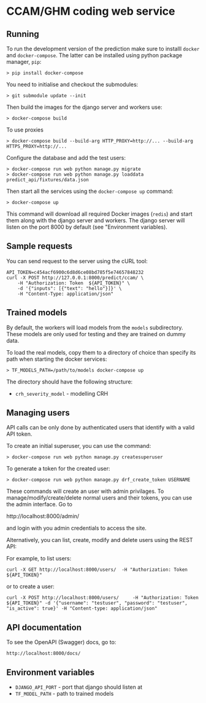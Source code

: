 # CCAM/GHM coding web service

## Running

To run the development version of the prediction make sure to installl `docker` and `docker-compose`. The latter can be installed using python package manager, `pip`:

```
> pip install docker-compose
```

You need to initialise and checkout the submodules:

```
> git submodule update --init
```

Then build the images for the django server and workers use:

```
> docker-compose build
```

To use proxies

```
> docker-compose build --build-arg HTTP_PROXY=http://... --build-arg HTTPS_PROXY=http://...
```

Configure the database and add the test users:

```
> docker-compose run web python manage.py migrate
> docker-compose run web python manage.py loaddata predict_api/fixtures/data.json
```

Then start all the services using the `docker-compose up` command:

```
> docker-compose up
```

This command will download all required Docker images (`redis`) and start them along with the django server and workers. The django server will listen on the port 8000 by default (see "Environment variables).


## Sample requests

You can send request to the server using the cURL tool:

```
API_TOKEN=c454acf6900c6d8d6ce08bd785f5e74657848232
curl -X POST http://127.0.0.1:8000/predict/ccam/ \
    -H "Authorization: Token  ${API_TOKEN}" \
    -d '{"inputs": [{"text": "hello"}]}' \
    -H "Content-Type: application/json"
```

## Trained models

By default, the workers will load models from the `models` subdirectory. These models
are only used for testing and they are trained on dummy data.

To load the real models, copy them to a directory of choice than specify its path when 
starting the docker services:

`> TF_MODELS_PATH=/path/to/models docker-compose up`

The directory should have the following structure:

* `crh_severity_model` - modelling CRH

## Managing users

API calls can be only done by authenticated users that identify with a valid API token.

To create an initial superuser, you can use the command:

```
> docker-compose run web python manage.py createsuperuser
```

To generate a token for the created user:

```
> docker-compose run web python manage.py drf_create_token USERNAME
```

These commands will create an user with admin privilages. To manage/modify/create/delete
normal users and their tokens, you can use the admin interface. Go to

http://localhost:8000/admin/

and login with you admin credentials to access the site.

Alternatively, you can list, create, modify and delete users using the REST API:

For example, to list users:

```
curl -X GET http://localhost:8000/users/  -H "Authorization: Token  ${API_TOKEN}"
```

or to create a user:

```
curl -X POST http://localhost:8000/users/     -H "Authorization: Token  ${API_TOKEN}" -d '{"username": "testuser", "password": "testuser", "is_active": true}' -H "Content-type: application/json"
```

## API documentation

To see the OpenAPI (Swagger) docs, go to:

```
http://localhost:8000/docs/
```

## Environment variables

* `DJANGO_API_PORT` - port that django should listen at
* `TF_MODEL_PATH` - path to trained models